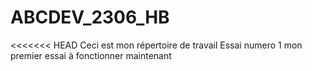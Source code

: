 # ABCDEV_2306_HB

<<<<<<< HEAD
Ceci est mon répertoire de travail
Essai numero 1
mon premier essai à fonctionner
maintenant 

